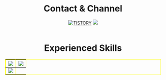 <h1 align=center>Contact & Channel</h1>
<div align=center>
  <a href="https://odhok.tistory.com" target="_blank"><img alt="TISTORY" src ="https://img.shields.io/badge/Tistory-white.svg?&style=for-the-badge"/></a>
  <a href="mailto:ssuny303@gmail.com"><img src="https://img.shields.io/badge/Gmail-EA4335?style=for-the-badge&logo=Gmail&logoColor=white"/></a>
</div>
<br>

<h1 align=center>Experienced Skills</h1>
<div align=center>
  <table border=1 bordercolor=yellow align=center>
    <th><img src="https://img.shields.io/badge/JavaScript-F7DF1E?style=for-the-badge&logo=JavaScript&logoColor=white"/></th>
    <th><img src="https://img.shields.io/badge/Python-3776AB?style=for-the-badge&logo=Python&logoColor=white"/></th>
    <tr>
      <td><img src="https://img.shields.io/badge/Python-3776AB?style=for-the-badge&logo=Python&logoColor=white"/></td>
    </tr>
  </table>
</div>
